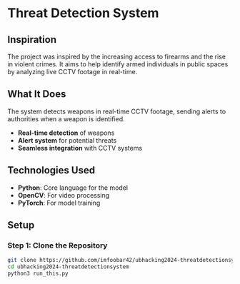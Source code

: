 # Threat Detection System

## Inspiration
The project was inspired by the increasing access to firearms and the rise in violent crimes. It aims to help identify armed individuals in public spaces by analyzing live CCTV footage in real-time.

## What It Does
The system detects weapons in real-time CCTV footage, sending alerts to authorities when a weapon is identified.

- **Real-time detection** of weapons
- **Alert system** for potential threats
- **Seamless integration** with CCTV systems

## Technologies Used
- **Python**: Core language for the model
- **OpenCV**: For video processing
- **PyTorch**: For model training

## Setup
### Step 1: Clone the Repository
```bash
git clone https://github.com/imfoobar42/ubhacking2024-threatdetectionsystem.git
cd ubhacking2024-threatdetectionsystem
python3 run_this.py
